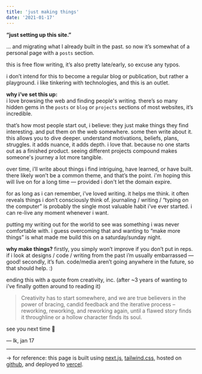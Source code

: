 ```yaml
---
title: 'just making things'
date: '2021-01-17'
---
```


**“just setting up this site.”** 

… and migrating what I already built in the past. so now it’s somewhat of a personal page with a `posts` section.

this is free flow writing, it’s also pretty late/early, so excuse any typos.

i don’t intend for this to become a regular blog or publication, but rather a playground. i like tinkering with technologies, and this is an outlet.

**why i’ve set this up:**<br> 
i love browsing the web and finding people's writing. there’s so many hidden gems in the `posts` or `blog` or `projects` sections of most websites, it’s incredible. 

that’s how most people start out, i believe: they just make things they find interesting. and put them on the web somewhere. some then write about it. this allows you to dive deeper. understand motivations, beliefs, plans, struggles. it adds nuance, it adds depth. i love that. because no one starts out as a finished product. seeing different projects compound makes someone's journey a lot more tangible.

over time, i’ll write about things i find intriguing, have learned, or have built. there likely won’t be a common theme, and that’s the point. i'm hoping this will live on for a long time — provided i don't let the domain expire.

for as long as i can remember, i’ve loved writing. it helps me think. it often reveals things i don’t consciously think of. journaling / writing / “typing on the computer” is probably the single most valuable habit i’ve ever started. i can re-live any moment whenever i want.

putting my writing out for the world to see was something i was never comfortable with. i guess overcoming that and wanting to “make more things” is what made me build this on a saturday/sunday night.

**why make things?** firstly, you simply won’t improve if you don’t put in reps. if i look at designs / code / writing from the past i’m usually embarrassed — good! secondly, it’s fun. code/media aren’t going anywhere in the future, so that should help. :) 

ending this with a quote from creativity, inc. (after ~3 years of wanting to i’ve finally gotten around to reading it)

> Creativity has to start somewhere, and we are true believers in the power of bracing, candid feedback and the iterative process – reworking, reworking, and reworking again, until a flawed story finds it throughline or a hollow character finds its soul.

see you next time 👋

— lk, jan 17

<hr class="mt-8"></hr>

→ for reference: this page is built using [next.js](https://nextjs.org/), [tailwind.css](https://tailwindFpcss.com/), hosted on [github](https://github.com), and deployed to [vercel](https://vercel.com/).<br>